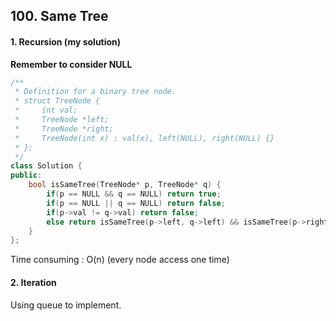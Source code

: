 ## 100. Same Tree

#### 1. Recursion (my solution)

**Remember to consider NULL**

```c++
/**
 * Definition for a binary tree node.
 * struct TreeNode {
 *     int val;
 *     TreeNode *left;
 *     TreeNode *right;
 *     TreeNode(int x) : val(x), left(NULL), right(NULL) {}
 * };
 */
class Solution {
public:
    bool isSameTree(TreeNode* p, TreeNode* q) {
        if(p == NULL && q == NULL) return true;
        if(p == NULL || q == NULL) return false;
        if(p->val != q->val) return false;
        else return isSameTree(p->left, q->left) && isSameTree(p->right, q->right);
    }
};
```

Time consuming : O(n) (every node access one time)



#### 2. Iteration

Using queue to implement.

